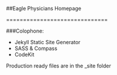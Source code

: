 ##Eagle Physicians Homepage

==============================

###Colophone:
* Jekyll  Static Site Generator
* SASS & Compass
* CodeKit 

Production ready files are in the _site folder
